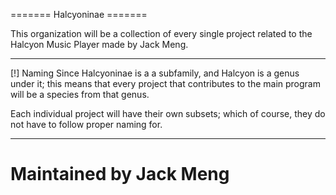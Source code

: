 ======= Halcyoninae =======

This organization will be a 
collection of every single
project related to the 
Halcyon Music Player made
by Jack Meng.

----------------------------

[!] Naming
  Since Halcyoninae is a 
  a subfamily, and Halcyon
  is a genus under it; this 
  means that every project
  that contributes to the
  main program will be a 
  species from that genus.
  
  Each individual project
  will have their own 
  subsets; which of course,
  they do not have to 
  follow proper naming for.
  
----------------------------
  Maintained by Jack Meng
============================
